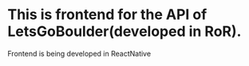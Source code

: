 # This is frontend for the API of LetsGoBoulder(developed in RoR).

Frontend is being developed in ReactNative
